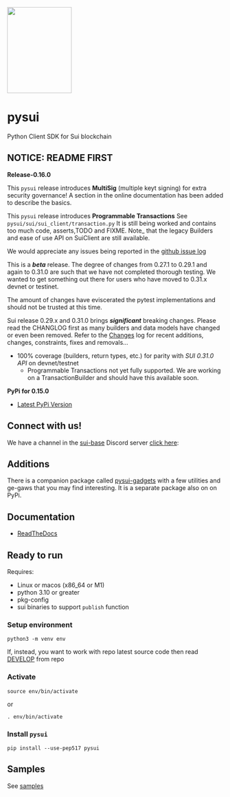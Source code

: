 <img src="https://raw.githubusercontent.com/FrankC01/pysui/main/images//pysui_logo_color.png" width="150" height="200"/>

# pysui

Python Client SDK for Sui blockchain

## **NOTICE: README FIRST**

**Release-0.16.0**

This `pysui` release introduces **MultiSig** (multiple keyt signing) for extra security governance! A section in the online
documentation has been added to describe the basics.

This `pysui` release introduces **Programmable Transactions** See `pysui/sui/sui_client/transaction.py` It is still being worked and contains too much code, asserts,TODO and FIXME. Note\_ that the legacy Builders and ease of use API on SuiClient are still available.

We would appreciate any issues being reported in the [github issue log](https://github.com/FrankC01/pysui/issues)

This is a _**beta**_ release. The degree of changes from 0.27.1 to 0.29.1 and again to 0.31.0 are such that we have not completed thorough testing. We wanted to get something out there for users who have moved to 0.31.x devnet or testinet.

The amount of changes have eviscerated the pytest implementations and should not be trusted at this time.

Sui release 0.29.x and 0.31.0 brings **_significant_** breaking changes. Please read the CHANGLOG first as many builders and data models have changed or even been removed. Refer to the [Changes](https://github.com/FrankC01/pysui/blob/main/CHANGELOG.md) log for recent additions, changes, constraints, fixes and removals...

- 100% coverage (builders, return types, etc.) for parity with _SUI 0.31.0 API_ on devnet/testnet
  - Programmable Transactions not yet fully supported. We are working on a TransactionBuilder and should have this available soon.

**PyPi for 0.15.0**

- [Latest PyPi Version](https://pypi.org/project/pysui/)

## Connect with us!

We have a channel in the [sui-base](https://github.com/sui-base/sui-base) Discord server [click here](https://discord.com/invite/Erb6SwsVbH):

## Additions

There is a companion package called [pysui-gadgets](https://github.com/FrankC01/pysui_gadgets) with a few utilities and ge-gaws that
you may find interesting. It is a separate package also on on PyPi.

## Documentation

- [ReadTheDocs](https://pysui.readthedocs.io/en/latest/index.html)

## Ready to run

Requires:

- Linux or macos (x86_64 or M1)
- python 3.10 or greater
- pkg-config
- sui binaries to support `publish` function

### Setup environment

`python3 -m venv env`

If, instead, you want to work with repo latest source code then read [DEVELOP](https://github.com/FrankC01/pysui/blob/main/DEVELOP.md) from repo

### Activate

`source env/bin/activate`

or

`. env/bin/activate`

### Install `pysui`

`pip install --use-pep517 pysui`

## Samples

See [samples](https://github.com/FrankC01/pysui/blob/main/samples/README.md)

